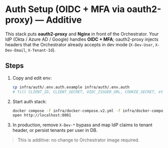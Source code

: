 # Auth Setup (OIDC + MFA via oauth2-proxy) — Additive

This stack puts **oauth2-proxy** and **Nginx** in front of the Orchestrator. Your IdP (Okta / Azure AD / Google) handles **OIDC + MFA**; oauth2-proxy injects headers that the Orchestrator already accepts in dev mode (`X-Dev-User`, `X-Dev-Email`, `X-Tenant-Id`).

## Steps
1. Copy and edit env:
   ```bash
   cp infra/auth/.env.auth.example infra/auth/.env.auth
   # fill CLIENT_ID, CLIENT_SECRET, OIDC_ISSUER_URL, COOKIE_SECRET, etc.
   ```
2. Start auth stack:
   ```bash
   docker compose -f infra/docker-compose.v2.yml -f infra/docker-compose.auth.yml up -d reverse-proxy oauth2-proxy
   open http://localhost:8081
   ```
3. In production, remove `X-Dev-*` bypass and map IdP claims to tenant header, or persist tenants per user in DB.

> This is additive: no change to Orchestrator image required.
